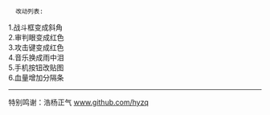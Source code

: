       改动列表:                     
  1.战斗框变成斜角                         
  2.审判眼变成红色                         
  3.攻击键变成红色                         
  4.音乐换成雨中泪                         
  5.手机按钮改贴图                         
  6.血量增加分隔条                         
___________________
  特别鸣谢：浩杨正气
www.github.com/hyzq


